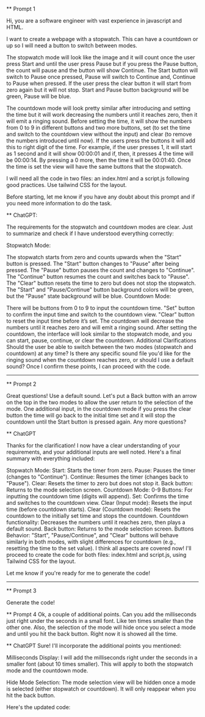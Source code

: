 \*\* Prompt 1

Hi, you are a software engineer with vast experience in javascript and HTML.

I want to create a webpage with a stopwatch. This can have a countdown or up so I will need a button to switch between modes.

The stopwatch mode will look like the image and it will count once the user press Start and until the user press Pause but if you press the Pause button, the count will pause and the button will show Continue. The Start button will switch to Pause once pressed, Pause will switch to Continue and, Continue to Pause when pressed. If the user press the clear button it will start from zero again but it will not stop. Start and Pause button background will be green, Pause will be blue.

The countdown mode will look pretty similar after introducing and setting the time but it will work decreasing the numbers until it reaches zero, then it will emit a ringing sound. Before setting the time, it will show the numbers from 0 to 9 in different buttons and two more buttons, set (to set the time and switch to the countdown view without the input) and clear (to remove the numbers introduced until now). If the users press the buttons it will add this to right digit of the time. For example, if the user presses 1, it will start as 1 second and it will show 00:00:01 and if, then, it presses 4 the time will be 00:00:14. By pressing a 0 more, then the time it will be 00:01:40. Once the time is set the view will have the same buttons that the stopwatch.

I will need all the code in two files: an index.html and a script.js following good practices. Use tailwind CSS for the layout.

Before starting, let me know if you have any doubt about this prompt and if you need more information to do the task.

\*\* ChatGPT:

The requirements for the stopwatch and countdown modes are clear. Just to summarize and check if I have understood everything correctly:

Stopwatch Mode:

The stopwatch starts from zero and counts upwards when the "Start" button is pressed.
The "Start" button changes to "Pause" after being pressed.
The "Pause" button pauses the count and changes to "Continue".
The "Continue" button resumes the count and switches back to "Pause".
The "Clear" button resets the time to zero but does not stop the stopwatch.
The "Start" and "Pause/Continue" button background colors will be green, but the "Pause" state background will be blue.
Countdown Mode:

There will be buttons from 0 to 9 to input the countdown time.
"Set" button to confirm the input time and switch to the countdown view.
"Clear" button to reset the input time before it’s set.
The countdown will decrease the numbers until it reaches zero and will emit a ringing sound.
After setting the countdown, the interface will look similar to the stopwatch mode, and you can start, pause, continue, or clear the countdown.
Additional Clarifications
Should the user be able to switch between the two modes (stopwatch and countdown) at any time?
Is there any specific sound file you'd like for the ringing sound when the countdown reaches zero, or should I use a default sound?
Once I confirm these points, I can proceed with the code.

---

\*\* Prompt 2

Great questions! Use a default sound. Let's put a Back button with an arrow on the top in the two modes to allow the user return to the selection of the mode. One additional input, in the countdown mode if you press the clear button the time will go back to the initial time set and it will stop the countdown until the Start button is pressed again. Any more questions?

\*\* ChatGPT

Thanks for the clarification! I now have a clear understanding of your requirements, and your additional inputs are well noted. Here's a final summary with everything included:

Stopwatch Mode:
Start: Starts the timer from zero.
Pause: Pauses the timer (changes to "Continue").
Continue: Resumes the timer (changes back to "Pause").
Clear: Resets the timer to zero but does not stop it.
Back button: Returns to the mode selection screen.
Countdown Mode:
0-9 Buttons: For inputting the countdown time (digits will append).
Set: Confirms the time and switches to the countdown view.
Clear (Input mode): Resets the input time (before countdown starts).
Clear (Countdown mode): Resets the countdown to the initially set time and stops the countdown.
Countdown functionality: Decreases the numbers until it reaches zero, then plays a default sound.
Back button: Returns to the mode selection screen.
Buttons Behavior:
"Start", "Pause/Continue", and "Clear" buttons will behave similarly in both modes, with slight differences for countdown (e.g., resetting the time to the set value).
I think all aspects are covered now! I'll proceed to create the code for both files: index.html and script.js, using Tailwind CSS for the layout.

Let me know if you're ready for me to generate the code!

---

\*\* Prompt 3

Generate the code!

\*\* Prompt 4
Ok, a couple of additional points. Can you add the milliseconds just right under the seconds in a small font. Like ten times smaller than the other one. Also, the selection of the mode will hide once you select a mode and until you hit the back button. Right now it is showed all the time.

\*\* ChatGPT
Sure! I'll incorporate the additional points you mentioned:

Milliseconds Display: I will add the milliseconds right under the seconds in a smaller font (about 10 times smaller). This will apply to both the stopwatch mode and the countdown mode.

Hide Mode Selection: The mode selection view will be hidden once a mode is selected (either stopwatch or countdown). It will only reappear when you hit the back button.

Here's the updated code:
